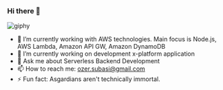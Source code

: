 ### Hi there 👋

![giphy](https://media.giphy.com/media/E8c4TnAjt7uAo/giphy.gif)

- 🌱 I’m currently working with AWS technologies. Main focus is Node.js, AWS Lambda, Amazon API GW, Amazon DynamoDB 
- 🔭 I’m currently working on development x-platform application
- 💬 Ask me about Serverless Backend Development
- 📫 How to reach me: ozer.subasi@gmail.com
- ⚡ Fun fact: Asgardians aren't technically immortal.
